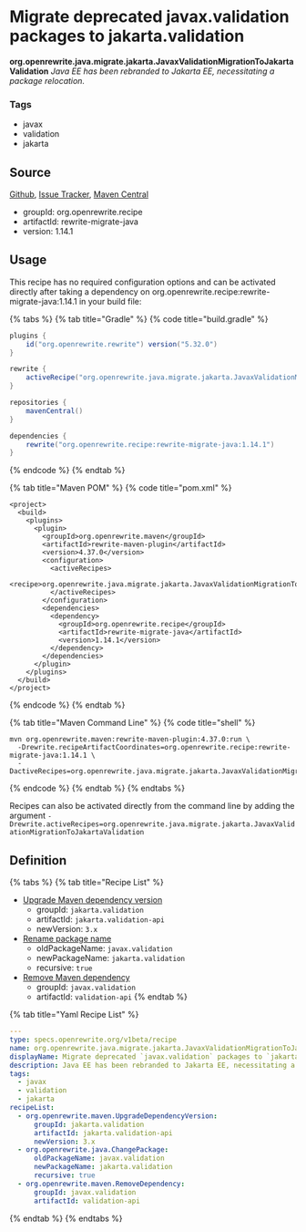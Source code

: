 # Migrate deprecated javax.validation packages to jakarta.validation

**org.openrewrite.java.migrate.jakarta.JavaxValidationMigrationToJakartaValidation** _Java EE has been rebranded to Jakarta EE, necessitating a package relocation._

### Tags

* javax
* validation
* jakarta

## Source

[Github](https://github.com/openrewrite/rewrite-migrate-java), [Issue Tracker](https://github.com/openrewrite/rewrite-migrate-java/issues), [Maven Central](https://search.maven.org/artifact/org.openrewrite.recipe/rewrite-migrate-java/1.14.1/jar)

* groupId: org.openrewrite.recipe
* artifactId: rewrite-migrate-java
* version: 1.14.1

## Usage

This recipe has no required configuration options and can be activated directly after taking a dependency on org.openrewrite.recipe:rewrite-migrate-java:1.14.1 in your build file:

{% tabs %}
{% tab title="Gradle" %}
{% code title="build.gradle" %}
```groovy
plugins {
    id("org.openrewrite.rewrite") version("5.32.0")
}

rewrite {
    activeRecipe("org.openrewrite.java.migrate.jakarta.JavaxValidationMigrationToJakartaValidation")
}

repositories {
    mavenCentral()
}

dependencies {
    rewrite("org.openrewrite.recipe:rewrite-migrate-java:1.14.1")
}
```
{% endcode %}
{% endtab %}

{% tab title="Maven POM" %}
{% code title="pom.xml" %}
```markup
<project>
  <build>
    <plugins>
      <plugin>
        <groupId>org.openrewrite.maven</groupId>
        <artifactId>rewrite-maven-plugin</artifactId>
        <version>4.37.0</version>
        <configuration>
          <activeRecipes>
            <recipe>org.openrewrite.java.migrate.jakarta.JavaxValidationMigrationToJakartaValidation</recipe>
          </activeRecipes>
        </configuration>
        <dependencies>
          <dependency>
            <groupId>org.openrewrite.recipe</groupId>
            <artifactId>rewrite-migrate-java</artifactId>
            <version>1.14.1</version>
          </dependency>
        </dependencies>
      </plugin>
    </plugins>
  </build>
</project>
```
{% endcode %}
{% endtab %}

{% tab title="Maven Command Line" %}
{% code title="shell" %}
```shell
mvn org.openrewrite.maven:rewrite-maven-plugin:4.37.0:run \
  -Drewrite.recipeArtifactCoordinates=org.openrewrite.recipe:rewrite-migrate-java:1.14.1 \
  -DactiveRecipes=org.openrewrite.java.migrate.jakarta.JavaxValidationMigrationToJakartaValidation
```
{% endcode %}
{% endtab %}
{% endtabs %}

Recipes can also be activated directly from the command line by adding the argument `-Drewrite.activeRecipes=org.openrewrite.java.migrate.jakarta.JavaxValidationMigrationToJakartaValidation`

## Definition

{% tabs %}
{% tab title="Recipe List" %}
* [Upgrade Maven dependency version](../../../maven/upgradedependencyversion.md)
  * groupId: `jakarta.validation`
  * artifactId: `jakarta.validation-api`
  * newVersion: `3.x`
* [Rename package name](../../changepackage.md)
  * oldPackageName: `javax.validation`
  * newPackageName: `jakarta.validation`
  * recursive: `true`
* [Remove Maven dependency](../../../maven/removedependency.md)
  * groupId: `javax.validation`
  * artifactId: `validation-api`
{% endtab %}

{% tab title="Yaml Recipe List" %}
```yaml
---
type: specs.openrewrite.org/v1beta/recipe
name: org.openrewrite.java.migrate.jakarta.JavaxValidationMigrationToJakartaValidation
displayName: Migrate deprecated `javax.validation` packages to `jakarta.validation`
description: Java EE has been rebranded to Jakarta EE, necessitating a package relocation.
tags:
  - javax
  - validation
  - jakarta
recipeList:
  - org.openrewrite.maven.UpgradeDependencyVersion:
      groupId: jakarta.validation
      artifactId: jakarta.validation-api
      newVersion: 3.x
  - org.openrewrite.java.ChangePackage:
      oldPackageName: javax.validation
      newPackageName: jakarta.validation
      recursive: true
  - org.openrewrite.maven.RemoveDependency:
      groupId: javax.validation
      artifactId: validation-api
```
{% endtab %}
{% endtabs %}
